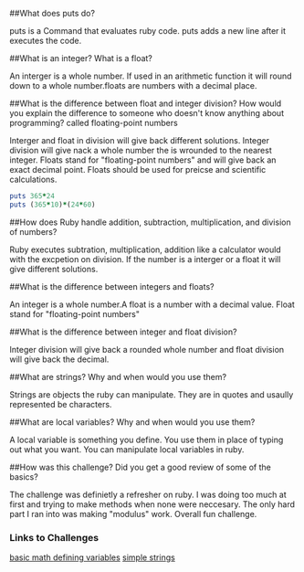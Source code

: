 ##What does puts do?

puts is a Command that evaluates ruby code. puts adds a
new line after it executes the code. 


##What is an integer? What is a float?

An interger is a whole number. If used in an arithmetic 
function it will round down to a whole number.floats are numbers with a decimal place. 

##What is the difference between float and integer 
division? How would you explain the difference to someone who doesn't know anything about programming? called floating-point numbers 

Interger and float in division will give back different solutions. Integer division will give nack a whole number the is wrounded to the nearest integer. Floats stand for "floating-point numbers" and will give back an exact decimal point. Floats should be used for preicse and scientific calculations. 



```ruby
puts 365*24
puts (365*10)*(24*60)

```

##How does Ruby handle addition, subtraction, multiplication, and division of numbers?

Ruby executes subtration, multiplication, addition like a calculator would with the excpetion on division. If the number is a interger or a float it will give different solutions.


##What is the difference between integers and floats?

An integer is a whole number.A float is a number with a decimal value. Float stand for "floating-point numbers" 


##What is the difference between integer and float division? 

Integer division will give back a rounded whole number and float division will give back the decimal.


##What are strings? Why and when would you use them?

Strings are objects the ruby can manipulate. They are in quotes and usaully represented be characters. 


##What are local variables? Why and when would you use them? 

A local variable is something you define. You use them in place of typing out what you want. You can manipulate local variables in ruby.


##How was this challenge? Did you get a good review of some of the basics?

The challenge was definietly a refresher on ruby. I was doing too much at first and trying to make methods when none were neccesary. The only hard part I ran into was making "modulus" work. Overall fun challenge. 



### Links to Challenges 

[basic math ](https://github.com/Jmonzon0415/Phase-0/blob/master/week-4/basic-math.rb)
[defining variables](https://github.com/Jmonzon0415/Phase-0/blob/master/week-4/defining-variables.rb)
[simple strings](https://github.com/Jmonzon0415/Phase-0/blob/master/week-4/simple-string.rb)
